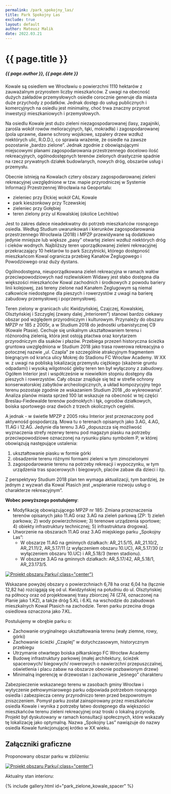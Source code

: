 ```yaml
---
permalink: /park_spokojny_las/
title: Park Spokojny Las
exclude: true
layout: default
author: Mateusz Malik
date: 2022.03.21
---
```


# {{ page.title }}
##### {{ page.author }}, {{ page.date }}

Kowale są osiedlem we Wrocławiu o powierzchni 1110 hektarów z zauważalnym przyrostem liczby
mieszkańców. Z uwagi na obecność dużych zakładów przemysłowych osiedle corocznie generuje dla miasta
duże przychody z podatków. Jednak dostęp do usług publicznych i komercyjnych na osiedlu jest
minimalny, choć trwa znaczny przyrost inwestycji mieszkaniowych i przemysłowych.

Na osiedlu Kowale jest dużo zieleni niezagospodarowanej (lasy, zagajniki, zarośla wokół rowów
melioracyjnych, łąki, mokradła) i zagospodarowanej (pola uprawne, dawne schrony wojskowe, szpalery
drzew wzdłuż niektórych ulic, R.O.D.), co sprawia wrażenie, że osiedle na zawsze pozostanie „bardzo
zielone”. Jednak zgodnie z obowiązującymi miejscowymi planami zagospodarowania przestrzennego
docelowo ilość rekreacyjnych, ogólnodostępnych terenów zielonych drastycznie spadnie na rzecz
prywatnych działek budowlanych, nowych dróg, obszarów usług i przemysłu.

Obecnie istnieją na Kowalach cztery obszary zagospodarowanej zieleni rekreacyjnej uwzględnione w tzw.
mapie przyrodniczej w Systemie Informacji Przestrzennej Wrocławia na Geoportalu:

* zieleniec przy Ełckiej wokół CAL Kowale
* park kieszonkowy przy Tczewskiej
* zieleniec przy Gołębiej
* teren zielony przy ul Kowalskiej (okolice Lechitów)

Jest to zakres dalece nieadekwatny do potrzeb mieszkańców rosnącego osiedla.
Według Studium uwarunkowań i kierunków zagospodarowania przestrzennego
Wrocławia (2018) i MPZP przewidywane są dodatkowo jedynie mniejsze lub większe „pasy” otwartej
zieleni wzdłuż niektórych dróg i cieków wodnych. Najbliższy teren uporządkowanej zieleni rekreacyjnej
przekraczający 10 hektarów to park Szczytnicki, którego dostępność mieszkańcom Kowal ogranicza
przebieg Kanałów Żeglugowego i Powodziowego oraz duży dystans.

Ogólnodostępna, nieuporządkowana zieleń rekreacyjna w ramach wałów przeciwpowodziowych nad
rozlewiskiem Widawy jest słabo dostępna dla większości mieszkańców Kowal zachodnich i środkowych
z powodu bariery linii kolejowej, zaś tereny zielone nad Kanałem Żeglugowym są niemal całkowicie
niedostępne dla pieszych i rowerzystów z uwagi na barierę zabudowy przemysłowej i poprzemysłowej.

Teren zielony w granicach ulic Kwidzyńskiej, Czajczej, Kowalskiej, Olsztyńskiej i Szczyglej (zwany dalej
„Interiorem”) stanowi bardzo ciekawy obszar pod względem przyrodniczym i kulturowym. Przynależy
do obszaru MPZP nr 185 z 2005r, a w Studium 2018 do jednostki urbanistycznej C9 (Kowale Ptasie).
Cechuje się unikalnym ukształtowaniem terenu i różnorodną zielenią, która jest ostoją ptactwa
oraz korytarzem przyrodniczym dla ssaków i płazów. Przebiega przezeń historyczna ścieżka gruntowa
uwzględniona w Studium 2018 jako trasa rowerowa rekreacyjna o potocznej nazwie „ul. Czapla” ze
szczególnie atrakcyjnym fragmentem biegnącym od krańca ulicy Mokrej do Stadionu FC Wrocław
Academy. W XX w. z uwagi na pobliską lokalizację przemysłu ciężkiego (skażenie gruntu odpadami) i
wysoką wilgotność gleby teren ten był wyłączony z zabudowy. Ogółem Interior jest i współcześnie w
niewielkim stopniu dostępny dla pieszych i rowerzystów. Cały obszar znajduje się też w strefie
ochrony konserwatorskiej zabytków archeologicznych, a układ kompozycyjny tego terenu pozostaje
zgodnie ze wskazaniem Studium 2018 „do wykreowania”. Analiza planów miasta sprzed 100 lat
wskazuje na obecność w tej części Breslau-Fiedewalde terenów podmokłych i łąk, ogrodów działkowych,
boiska sportowego oraz dwóch z trzech okolicznych cegielni.

A jednak - w świetle MPZP z 2005 roku Interior jest przeznaczony pod aktywnośd gospodarczą.
Mowa tu o terenach opisanych jako 3.AG, 4.AG, 11.AG i 12.AG. Jedynie dla terenu 3.AG „dopuszcza się
możliwość wyznaczenia strefy rezerwy terenu pod magazyn piasku na potrzeby przeciwpowodziowe
oznaczonej na rysunku planu symbolem P, w której obowiązują następujące ustalenia:

1. ukształtowanie piasku w formie górki
2. obsadzenie terenu różnymi formami zieleni w tym zimozielonymi
3. zagospodarowanie terenu na potrzeby rekreacji i wypoczynku, w tym urządzenia tras spacerowych i biegowych, placów zabaw dla dzieci i itp.

Z perspektywy Studium 2018 plan ten wymaga aktualizacji, tym bardziej, że jednym z wyzwań
dla Kowal Ptasich jest „wspieranie rozwoju usług o charakterze rekreacyjnym”.

**Wobec powyższego postulujemy**:

* Modyfikację obowiązującego MPZP nr 185: Zmiana przeznaczenia terenów opisanych jako
11.AG oraz 3.AG na zieleń parkową [ZP: 1) zieleń parkowa; 2) wody powierzchniowe; 3) terenowe urządzenia sportowe; 4) obiekty infrastruktury technicznej; 5) infrastruktura drogowa].
* Utworzenie na obszarach 11.AG oraz 3.AG miejskiego parku „Spokojny Las”:
  * W obszarze 11.AG na gminnych działkach: AR_21.5/15, AR_21.10/2, AR_21.11/2, AR_5.17/11 (z wyłączeniem obszaru 10.UC), AR_5.17/30 (z wyłączeniem obszaru 10.UC) i AR_5.18/3 (teren stadionu).
  * W obszarze 3.AG na gminnych działkach: AR_5.17/42, AR_5.18/1, AR_23.173/5.

[![Projekt obszaru Parku](https://i.ibb.co/K09t7hF/1-Projekt-Parku-Kowale3.jpg "kliknij aby powiększyć"){:class="center"}](https://i.ibb.co/r7ZBM04/1-Projekt-Parku-Kowale3.jpg)

Wskazane powyżej obszary o powierzchniach 6,78 ha oraz 6,04 ha (łącznie 12,82 ha) rozciągają się
od ul. Kwidzyńskiej na południu do ul. Olsztyńskiej na północy oraz od projektowanej trasy zbiorczej
74 (Z74, oznaczonej na Planie jako 1.KZ), a także dróg 5.KL i 6.KL na wschodzie do zabudowań mieszkalnych
Kowal Ptasich na zachodzie. Teren parku przecina droga osiedlowa oznaczona jako 7.KL.

Postulujemy w obrębie parku o:

* Zachowanie oryginalnego ukształtowania terenu (wały ziemne, rowy, górki)
* Zachowanie ścieżki „Czaplej” w dotychczasowym, historycznym przebiegu
* Utrzymanie otwartego boiska piłkarskiego FC Wrocław Academy
* Budowę infrastruktury parkowej (małej architektury, ścieżek spacerowych/ biegowych/ rowerowych o nawierzchni przepuszczalnej, oświetlenia i placu zabaw na obszarze obecnie pozbawionym drzew)
* Minimalną ingerencję w drzewostan i zachowanie „leśnego” charakteru

Zabezpieczenie wskazanego terenu w zasobach gminy Wrocław i wytyczenie pełnowymiarowego
parku odpowiada potrzebom rosnącego osiedla i zabezpiecza cenny przyrodniczo teren przed
bezpowrotnym zniszczeniem. Pomysł parku został zainspirowany przez mieszkańców osiedla Kowale i
wynika z potrzeby łatwo dostępnego dla większości mieszkańców terenu zieleni rekreacyjnej oraz
troski o lokalną przyrodę. Projekt był dyskutowany w ramach konsultacji społecznych, które wskazały
tę lokalizację jako optymalną. Nazwa „Spokojny Las” nawiązuje do nazwy osiedla Kowale funkcjonującej krótko w XX wieku.

## Załączniki graficzne

Proponowany obszar parku w zbliżeniu:

[![Projekt obszaru Parku](https://i.ibb.co/PzRgyG3/2-Projekt-Parku-Kowale1.jpg "kliknij aby powiększyć"){:class="center"}](https://i.ibb.co/k6pXT2k/2-Projekt-Parku-Kowale1.jpg)

Aktualny stan interioru:

{% include gallery.html id="park_zielone_kowale_spacer" %}
